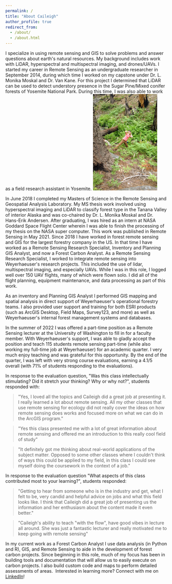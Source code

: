 ```yaml
---
permalink: /
title: "About Caileigh"
author_profile: true
redirect_from: 
  - /about/
  - /about.html
---
```

I specialize in using remote sensing and GIS to solve problems and answer questions about earth's natural resources. My background includes work with LiDAR, hyperspectral and multispectral imaging, and drones/UAVs. I started my career in Remote Sensing as an undergraduate researcher in September 2014, during which time I worked on my capstone under Dr. L. Monika Moskal and Dr. Van Kane. For this project I determined that LiDAR can be used to detect understory presence in the Sugar Pine/Mixed conifer forests of Yosemite National Park. During this time, I was also able to work as a field research assistant in Yosemite. <img src="images/2014-07-15-16-11-41-copy_orig.jpg"
   alt="Measuring a tree in Yosemite NP" 
	 style="object-fit:cover;
            width:200px;
            height:300px;
            border: solid 1px #CCC
            float: right; 
            margin-right: 10px;"/>

In June 2018 I completed my Masters of Science in the Remote Sensing and Geospatial Analysis Laboratory. My MS thesis work involved using hyperspectral imaging and LiDAR to classify forest type in the Tanana Valley of interior Alaska and was co-chaired by Dr. L. Monika Moskal and Dr. Hans-Erik Andersen. After graduating, I was hired as an intern at NASA Goddard Space Flight Center wherein I was able to finish the processing of my thesis on the NASA super computer. This work was published in Remote Sensing in May 2021.​
Since 2018 I have worked in forest remote sensing and GIS for the largest forestry company in the US. In that time I have worked as a Remote Sensing Research Specialist, Inventory and Planning GIS Analyst, and now a Forest Carbon Analyst. As a Remote Sensing Research Specialist, I worked to integrate remote sensing into Weyerhaeuser's research projects. This included the use of lidar, multispectral imaging, and especially UAVs. While I was in this role, I logged well over 150 UAV flights, many of which were flown solo. I did all of the flight planning, equipment maintenance, and data processing as part of this work. 

As an inventory and Planning GIS Analyst I performed GIS mapping and spatial analysis in direct support of Weyerhaeuser's operational forestry teams. I also provided user support and training for both ESRI products (such as ArcGIS Desktop, Field Maps, Survey123, and more) as well as Weyerhaeuser's internal forest management systems and databases. 

In the summer of 2022 I was offered a part-time position as a Remote Sensing lecturer at the University of Washington to fill in for a faculty member. With Weyerhaeuser's support, I was able to gladly accept the position and teach 115 students remote sensing part-time (while also working my full-time job at Weyerhaeuser) for an academic quarter. I very much enjoy teaching and was grateful for this opportunity. By the end of the quarter, I was left with very strong course evaluations, earning a 4.1/5 overall (with 71% of students responding to the evaluations). 

In response to the evaluation question, "Was this class intellectually stimulating? Did it stretch your thinking? Why or why not?", students responded with:

> "Yes, I loved all the topics and Caileigh did a great job at presenting it. I really learned a lot about remote sensing. All my other classes that use remote sensing for ecology did not really cover the ideas on how remote sensing does works and focused more on what we can do in the ArcGIS program."

> "Yes this class presented me with a lot of great information about remote sensing and offered me an introduction to this really cool field of study"

> "It definitely got me thinking about real-world applications of the subject matter. Opposed to some other classes where I couldn't think of ways this could be applied to my field, in this class I could see myself doing the coursework in the context of a job."

In response to the evaluation question "What aspects of this class contributed most to your learning?", students responded:

> "Getting to hear from someone who is in the industry and get, what I felt to be, very candid and helpful advice on jobs and what this field looks like. I think that Caileigh did a great job of presenting us the information and her enthusiasm about the content made it even better."

> "Caileigh's ability to teach "with the flow", have good vibes in lecture all around. She was just a fantastic lecturer and really motivated me to keep going with remote sensing"

In my current work as a Forest Carbon Analyst I use data analysis (in Python and R), GIS, and Remote Sensing to aide in the development of forest carbon projects. Since beginning in this role, much of my focus has been in building tools and documentation that will allow us to easily execute on carbon projects. I also build custom code and maps to perform detailed assessments of areas. 
​
Interested in learning more? Connect with me on [LinkedIn](https://www.linkedin.com/in/caileighshoot)!
